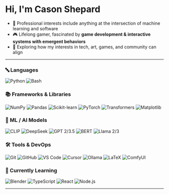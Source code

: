 # Hi, I'm Cason Shepard  
- 🔋 Professional interests include anything at the intersection of machine learning and software
- 🎮 Lifelong gamer, fascinated by **game development & interactive systems with emergent behaviors**  
- 🍄 Exploring how my interests in tech, art, games, and community can align

---

### 🔤 Languages  
![Python](https://img.shields.io/badge/Python-3776AB?style=for-the-badge&logo=python&logoColor=white) ![Bash](https://img.shields.io/badge/Bash-4EAA25?style=for-the-badge&logo=gnubash&logoColor=white)  

### 📚 Frameworks & Libraries  
![NumPy](https://img.shields.io/badge/NumPy-013243?style=for-the-badge&logo=numpy&logoColor=white) ![Pandas](https://img.shields.io/badge/Pandas-150458?style=for-the-badge&logo=pandas&logoColor=white) ![Scikit-learn](https://img.shields.io/badge/Scikit--learn-F7931E?style=for-the-badge&logo=scikitlearn&logoColor=white) ![PyTorch](https://img.shields.io/badge/PyTorch-EE4C2C?style=for-the-badge&logo=pytorch&logoColor=white) ![Transformers](https://img.shields.io/badge/Transformers-FFAE1A?style=for-the-badge&logo=huggingface&logoColor=white) ![Matplotlib](https://img.shields.io/badge/Matplotlib-003B57?style=for-the-badge&logo=plotly&logoColor=white)  

### 🤖 ML / AI Models  
![CLIP](https://img.shields.io/badge/CLIP-000000?style=for-the-badge&logo=openai&logoColor=white) ![DeepSeek](https://img.shields.io/badge/DeepSeek-FF4500?style=for-the-badge&logo=ai&logoColor=white) ![GPT 2/3.5](https://img.shields.io/badge/GPT--2/3.5-412991?style=for-the-badge&logo=openai&logoColor=white) ![BERT](https://img.shields.io/badge/BERT-4285F4?style=for-the-badge&logo=google&logoColor=white) ![Llama 2/3](https://img.shields.io/badge/Llama%202/3-FF6F00?style=for-the-badge&logo=meta&logoColor=white)  

### 🛠️ Tools & DevOps  
![Git](https://img.shields.io/badge/Git-F05032?style=for-the-badge&logo=git&logoColor=white) ![GitHub](https://img.shields.io/badge/GitHub-181717?style=for-the-badge&logo=github&logoColor=white) ![VS Code](https://img.shields.io/badge/VS%20Code-007ACC?style=for-the-badge&logo=visualstudiocode&logoColor=white) ![Cursor](https://img.shields.io/badge/Cursor-000000?style=for-the-badge&logo=jetbrains&logoColor=white) ![Ollama](https://img.shields.io/badge/Ollama-2C2C2C?style=for-the-badge&logo=llama&logoColor=white) ![LaTeX](https://img.shields.io/badge/LaTeX-008080?style=for-the-badge&logo=latex&logoColor=white) ![ComfyUI](https://img.shields.io/badge/ComfyUI-FF69B4?style=for-the-badge&logo=steam&logoColor=white)  

### 📖 Currently Learning  
![Blender](https://img.shields.io/badge/Blender-F5792A?style=for-the-badge&logo=blender&logoColor=white) ![TypeScript](https://img.shields.io/badge/TypeScript-3178C6?style=for-the-badge&logo=typescript&logoColor=white) ![React](https://img.shields.io/badge/React-61DAFB?style=for-the-badge&logo=react&logoColor=black) ![Node.js](https://img.shields.io/badge/Node.js-339933?style=for-the-badge&logo=nodedotjs&logoColor=white)  

---

<!--
**casonshep/casonshep** is a ✨ _special_ ✨ repository because its `README.md` (this file) appears on your GitHub profile.

Here are some ideas to get you started:

- 🔭 I’m currently working on ...
- 🌱 I’m currently learning ...
- 👯 I’m looking to collaborate on ...
- 🤔 I’m looking for help with ...
- 💬 Ask me about ...
- 📫 How to reach me: ...
- 😄 Pronouns: ...
- ⚡ Fun fact: ...
-->
